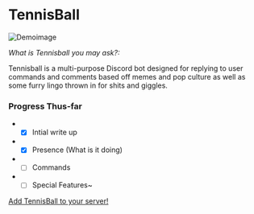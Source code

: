 # TennisBall

![Demoimage](https://github.com/Phoenixthedoggo/TennisBall/blob/master/assets/readmeimage.png)


*What is Tennisball you may ask?:*

Tennisball is a multi-purpose Discord bot designed for replying to user commands and comments based off memes and pop culture as well as some furry lingo thrown in for shits and giggles.

<h3>Progress Thus-far</h3>

* - [x] Intial write up
* - [x] Presence (What is it doing)
* - [ ] Commands
* - [ ] Special Features~

[Add TennisBall to your server!](https://discordapp.com/api/oauth2/authorize?client_id=547525130176299038&permissions=388178&scope=bot)


